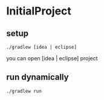 # InitialProject

## setup

`./gradlew [idea | eclipse]`

you can open [idea | eclipse] project

## run dynamically

`./gradlew run`